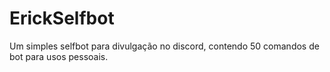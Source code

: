 # ErickSelfbot
Um simples selfbot para divulgação no discord, contendo 50 comandos de bot para usos pessoais.
